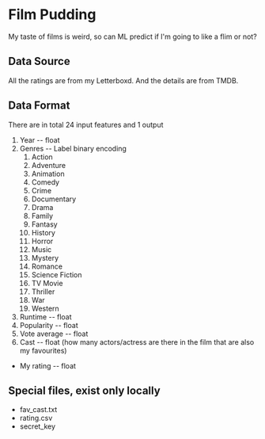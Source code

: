 # Film Pudding

My taste of films is weird, so can ML predict if I'm going to like a flim or not?

## Data Source

All the ratings are from my Letterboxd. And the details are from TMDB.

## Data Format

There are in total 24 input features and 1 output
1.  Year -- float
2.  Genres -- Label binary encoding
    1. Action
    2. Adventure
    3. Animation
    4. Comedy
    5. Crime
    6. Documentary
    7. Drama
    8. Family
    9. Fantasy
    10. History
    11. Horror
    12. Music
    13. Mystery
    14. Romance
    15. Science Fiction
    16. TV Movie
    17. Thriller
    18. War
    19. Western
3. Runtime -- float
4. Popularity -- float
5. Vote average -- float
6. Cast -- float (how many actors/actress are there in the film that are also my favourites)
*  My rating -- float

## Special files, exist only locally

*  fav_cast.txt
*  rating.csv
*  secret_key
